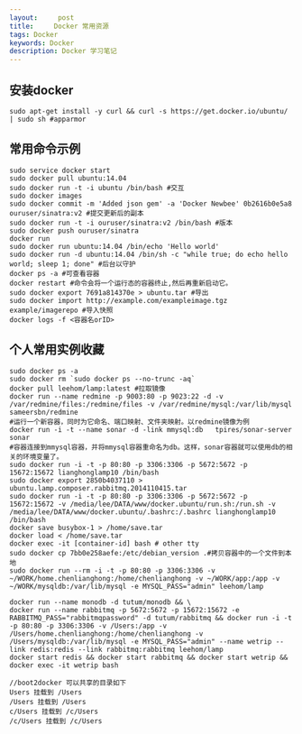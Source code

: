 ```yaml
---
layout:     post
title:     Docker 常用资源
tags: Docker
keywords: Docker
description: Docker 学习笔记
---
```


## 安装docker

    sudo apt-get install -y curl && curl -s https://get.docker.io/ubuntu/ | sudo sh #apparmor
    
## 常用命令示例

    sudo service docker start
    sudo docker pull ubuntu:14.04
    sudo docker run -t -i ubuntu /bin/bash #交互
    sudo docker images
    sudo docker commit -m 'Added json gem' -a 'Docker Newbee' 0b2616b0e5a8 ouruser/sinatra:v2 #提交更新后的副本
    sudo docker run -t -i ouruser/sinatra:v2 /bin/bash #版本
    sudo docker push ouruser/sinatra
    docker run
    sudo docker run ubuntu:14.04 /bin/echo 'Hello world'
    sudo docker run -d ubuntu:14.04 /bin/sh -c "while true; do echo hello world; sleep 1; done" #后台以守护
    docker ps -a #可查看容器
    docker restart #命令会将一个运行态的容器终止,然后再重新启动它。
    sudo docker export 7691a814370e > ubuntu.tar #导出
    sudo docker import http://example.com/exampleimage.tgz example/imagerepo #导入快照
    docker logs -f <容器名orID>

## 个人常用实例收藏

    sudo docker ps -a
    sudo docker rm `sudo docker ps --no-trunc -aq`
    docker pull leehom/lamp:latest #拉取镜像
    docker run --name redmine -p 9003:80 -p 9023:22 -d -v /var/redmine/files:/redmine/files -v /var/redmine/mysql:/var/lib/mysql sameersbn/redmine
    #运行一个新容器，同时为它命名、端口映射、文件夹映射。以redmine镜像为例
    docker run -i -t --name sonar -d -link mmysql:db   tpires/sonar-server sonar
    #容器连接到mmysql容器，并将mmysql容器重命名为db。这样，sonar容器就可以使用db的相关的环境变量了。
    sudo docker run -i -t -p 80:80 -p 3306:3306 -p 5672:5672 -p 15672:15672 lianghonglamp10 /bin/bash
    sudo docker export 2850b4037110 > ubuntu.lamp.composer.rabbitmq.2014110415.tar
    sudo docker run -i -t -p 80:80 -p 3306:3306 -p 5672:5672 -p 15672:15672 -v /media/lee/DATA/www/docker.ubuntu/run.sh:/run.sh -v /media/lee/DATA/www/docker.ubuntu/.bashrc:/.bashrc lianghonglamp10 /bin/bash
    docker save busybox-1 > /home/save.tar
    docker load < /home/save.tar
    docker exec -it [container-id] bash # other tty
    sudo docker cp 7bb0e258aefe:/etc/debian_version .#拷贝容器中的一个文件到本地
    sudo docker run --rm -i -t -p 80:80 -p 3306:3306 -v ~/WORK/home.chenlianghong:/home/chenlianghong -v ~/WORK/app:/app -v ~/WORK/mysqldb:/var/lib/mysql -e MYSQL_PASS="admin" leehom/lamp
    
    docker run --name monodb -d tutum/monodb && \
    docker run --name rabbitmq -p 5672:5672 -p 15672:15672 -e RABBITMQ_PASS="rabbitmqpassword" -d tutum/rabbitmq && docker run -i -t -p 80:80 -p 3306:3306 -v /Users:/app -v /Users/home.chenlianghong:/home/chenlianghong -v /Users/mysqldb:/var/lib/mysql -e MYSQL_PASS="admin" --name wetrip --link redis:redis --link rabbitmq:rabbitmq leehom/lamp
    docker start redis && docker start rabbitmq && docker start wetrip && docker exec -it wetrip bash
    
    //boot2docker 可以共享的目录如下
    Users 挂载到 /Users
    /Users 挂载到 /Users
    c/Users 挂载到 /c/Users
    /c/Users 挂载到 /c/Users
